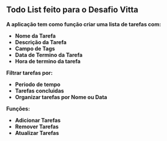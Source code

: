 <h2><strong>Todo List feito para o Desafio Vitta</strong></br></h2

<strong>A aplicação tem como função criar uma lista de tarefas com: <strong>
<ul>
  <li>Nome da Tarefa</li>
  <li>Descrição da Tarefa</li>
  <li>Campo de Tags</li>
  <li>Data de Termino da Tarefa</li>
  <li>Hora de termino da tarefa</li>
 </ul>

  <strong>Filtrar tarefas por: </strong>

<ul>
  <li>Periodo de tempo</li>
  <li>Tarefas concluidas</li>
  <li>Organizar tarefas por Nome ou Data</li>
 </ul>
  
  <strong>Funções: </strong>
<ul>
  <li>Adicionar Tarefas</li>
  <li>Remover Tarefas</li>
  <li>Atualizar Tarefas</li>
 </ul>



